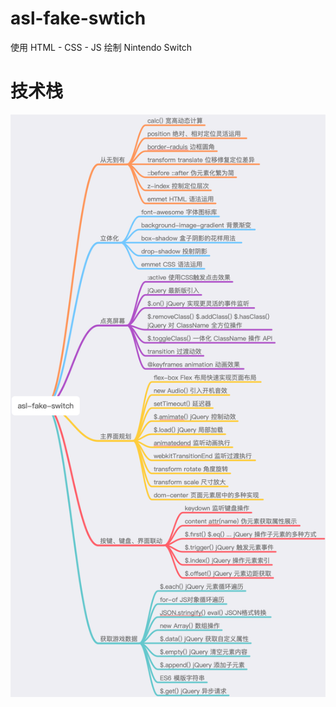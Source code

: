 # asl-fake-swtich
使用 HTML - CSS - JS 绘制 Nintendo Switch



# 技术栈

![asl-fake-switch](./doc/asl-fake-switch.png)
